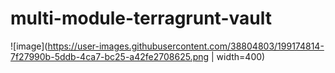 # multi-module-terragrunt-vault
![image](https://user-images.githubusercontent.com/38804803/199174814-7f27990b-5ddb-4ca7-bc25-a42fe2708625.png | width=400)


